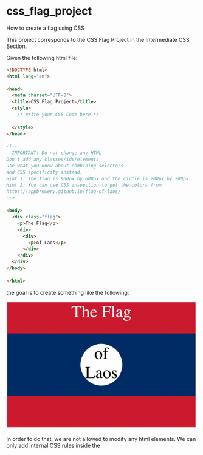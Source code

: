 # css_flag_project
How to create a flag using CSS

This project corresponds to the CSS Flag Project in the Intermediate CSS Section.

Given the following html file:

```html
<!DOCTYPE html>
<html lang="en">

<head>
  <meta charset="UTF-8">
  <title>CSS Flag Project</title>
  <style>
    /* Write your CSS Code here */
    
  </style>
</head>

<!-- 
  IMPORTANT! Do not change any HTML
Don't add any classes/ids/elements 
Use what you know about combining selectors 
and CSS specificity instead.
Hint 1: The flag is 900px by 600px and the circle is 200px by 200px.
Hint 2: You can use CSS inspection to get the colors from
https://appbrewery.github.io/flag-of-laos/
-->

<body>
  <div class="flag">
    <p>The Flag</p>
    <div>
      <div>
        <p>of Laos</p>
      </div>
    </div>
  </div>
</body>

</html>
```

the goal is to create something like the following:

![](images/goal.png)

In order to do that, we are not allowed to modify any html elements. We can only add internal CSS rules inside the <style> tag. The idea is to combine selectors and play with the position property of the elements. My solution applies styling from top to bottom, starting with the div element tagged as flag and ending with the <p> element which contains the text "of Laos". So, let's get started!.

The div element tagged as flag is the container in which the rest of the elements are located and represents the whole flag. The width and the height are provided in the instructions of the exercise and the background color is taken using the css inspector on the url given. So this is how the element if styled:

```html
<style>
    .flag {
      position: relative;             /* This helps to position the first div tag */
      background-color: #ce1126;    /* Set the background color */
      width: 900px;                   /* width 900 pixels */
      height: 600px                   /* height of 600 pixels */
    }
</style>
```

![](images/div_flag.png)

So far not many changes. Next we will target the <p> element which contains the text "The Flag". This is the first child of the class flag element, so we can use the selectors combination .flag > p (Using this notation .flag is the parent and p is the direct child):

```html
<style>
    .flag {
      position: relative;             /* This helps to position the first div tag */
      background-color: #ce1126;    /* Set the background color */
      width: 900px;                   /* width 900 pixels */
      height: 600px                   /* height of 600 pixels */
    }
    .flag > p {                       /* With this selector combination we target the first <p> element of flag */
      position: relative;             /* Position relative to ancestor flag element */
      color: white;                 /* Text color white */
      text-align: center;             /* We align the text to the center of the flag */
      font-size: 75px;                /* Font size oif 75 pixels */
      margin-top: 0px;                /* needed to adjust the flag to the top of the browser after changing the font size */
    }
</style>
```
Playing with the font-size in the inspector, 75 pixels is what I believe is closer to the desired result. We will see that the text inside the white circle fits perfectly using a font size of 75 pixels as well. Note that I have set the margin-top property to 0. I don't know why but after changing the font-size property, a margin with the same amount of pixels is added both top and down the text:

![](images/flag_p_with_top_margin.png)

After setting the margin-top to 0 we get the following result:

![](images/flag_p_without_top_margin.png)

Next, we will target the center of the flag in blue. This is represented by the first <div> tag inside flag class. The background color has been taken from the URL given in the comments. This element has the same width and half the height of the flag element, that means 900 pixels and 300 pixels respectively.
NOTE: I'll change these fixed numbers and will use values relative to flag witdh and height so if these two change in the future, the size of the element will change accordingly. The position is set to absolute so it is relative to the position of the ancestor (Note that the flag element has the position property set) so to get it centered verticaly we have to push it 150 pixels from the top. This way we have 150 pixels on the top + 300 pixels as the height of the element + 150 pixels on the bottom = 600 pixels:

```html
  <style>
    .flag {
      position: relative;             /* This helps to position the first div tag */
      background-color: #ce1126;    /* Set the background color */
      width: 900px;                   /* width 900 pixels */
      height: 600px                   /* height of 600 pixels */
    }
    .flag > p {                       /* With this selector combination we target the first <p> element of flag */
      position: relative;             /* Position relative to ancestor flag element */
      color: white;                 /* Text color white */
      text-align: center;             /* We align the text to the center of the flag */
      font-size: 75px;                /* Font size oif 75 pixels */
      margin-top: 0px;                /* needed to adjust the flag to the top of the browser after changing the font size */
    }
    .flag > div {                     /* This represents the center of the flag */
      background-color: #002868;    /* set the background color */
      position: absolute;             /* With absolute, the position of the element is relative to the ancestor regardless its default position */
      height: 300px;                  /* the height is half the height of the flag */
      width: 900px;                   /* the width is the same as the width of the flag */
      top: 150px;                     /* The flag gets centered verticaly, leaving the same above up and below */
    }
</style>
```

![](images/div_flag_div.png)

Now we will target the second div tag which will represent the whiste circle. In order to select the correct div we will use *.flag > div div*. This means: select the div element which is a child of the first div inside flag element. If we had more than one div at that level, we could have used something like *.flag > div > div*. 


The position is set to absolute which makes the circle relative to the ancestor div element to make it easier to center. As usual, we set border-radius property to 50% to make a perfect cicle, set the background color and set width and heigth as instructed in the exercise. To center the circle both horizontally and vertically we need to adjust the left and pop properties. As the circle is inside the previous div, 900px width and 300px height, and has a width of 200px, we need to push it 50 pixels from the top of the previous div which leaves another 50px at the bottom having it centered vertically. Horizontally speaking, we need to push the circle 350px from the left which leaves another 350px at the rigth.

```html
<style>
    .flag {
      position: relative;             /* This helps to position the first div tag */
      background-color: #ce1126;    /* Set the background color */
      width: 900px;                   /* width 900 pixels */
      height: 600px                   /* height of 600 pixels */
    }
    .flag > p {                       /* With this selector combination we target the first <p> element of flag */
      position: relative;             /* Position relative to ancestor flag element */
      color: white;                 /* Text color white */
      text-align: center;             /* We align the text to the center of the flag */
      font-size: 75px;                /* Font size oif 75 pixels */
      margin-top: 0px;                /* needed to adjust the flag to the top of the browser after changing the font size */
    }
    .flag > div {                     /* This represents the center of the flag */
      background-color: #002868;    /* set the background color */
      position: absolute;             /* With absolute, the position of the element is relative to the ancestor regardless its default position */
      height: 300px;                  /* the height is half the height of the flag */
      width: 900px;                   /* the width is the same as the width of the flag */
      top: 150px;                     /* The flag gets centered verticaly, leaving the same above up and below */
    }
    .flag > div div {                 /* This represents the second div, the future white circle */
      border-radius: 50%;             /* make the circle */
      background-color: white;      /* set the background color */
      position: absolute;             /* The position is relative to the ancestor div element */
      width: 200px;                   /* witdh of 200 pixels */
      height: 200px;                  /* height of 200 pixels */
      left: 350px;                    /* The circle is centered horizontally in the ancestor div*/
      top: 50px;                      /* the circle is centered verticaly in the ancestor div */
    }
</style>
```

![](images\div_flag_div_div.png)

We are very close to the desired goal. Finally, we it's time to 






